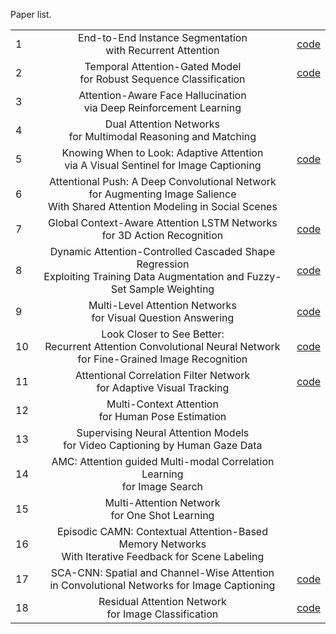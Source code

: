 Paper list.


|               |               |       |
| ------------- |:-------------:| -----:|
| 1      |  End-to-End Instance Segmentation <br> with Recurrent Attention  |[code](https://github.com/renmengye/rec-attend-public)|
| 2     |Temporal Attention-Gated Model <br> for Robust Sequence Classification      |[code](https://github.com/wenjiepei/TAGM)|
| 3 | Attention-Aware Face Hallucination <br>  via Deep Reinforcement Learning    |    |
| 4      |  Dual Attention Networks <br>  for Multimodal Reasoning and Matching      |    |
| 5 |  Knowing When to Look: Adaptive Attention <br>  via A Visual Sentinel for Image Captioning     |[code](https://github.com/jiasenlu/AdaptiveAttention)|
| 6      |  Attentional Push: A Deep Convolutional Network <br>  for Augmenting Image Salience <br> With Shared Attention Modeling in Social Scenes  |   |
| 7 |Global Context-Aware Attention LSTM Networks <br>  for 3D Action Recognition |[code](https://github.com/bearpaw/pose-attention)|
| 8      |Dynamic Attention-Controlled Cascaded Shape Regression <br> Exploiting Training Data Augmentation and Fuzzy-Set Sample Weighting|[code](https://github.com/FengZhenhua/DAC-CSR)|
| 9 |Multi-Level Attention Networks <br>  for Visual Question Answering|[code](https://github.com/kanchen-usc/amc_att)|
| 10     |Look Closer to See Better: <br>  Recurrent Attention Convolutional Neural Network <br> for Fine-Grained Image Recognition|[code](https://github.com/Jianlong-Fu/Recurrent-Attention-CNN )|
| 11 |Attentional Correlation Filter Network <br>  for Adaptive Visual Tracking|[code](https://github.com/bearpaw/pose-attention)|
| 12      |Multi-Context Attention <br>  for Human Pose Estimation|   |
| 13 |Supervising Neural Attention Models <br>  for Video Captioning by Human Gaze Data|     |
| 14      |AMC: Attention guided Multi-modal Correlation Learning <br>  for Image Search|    |
| 15 |Multi-Attention Network <br>  for One Shot Learning|    |
| 16      |Episodic CAMN: Contextual Attention-Based Memory Networks <br> With Iterative Feedback for Scene Labeling|   |
| 17 |SCA-CNN: Spatial and Channel-Wise Attention <br>  in Convolutional Networks for Image Captioning|[code](https://github.com/zjuchenlong/sca-cnn)|
| 18     |Residual Attention Network <br>  for Image Classification|[code](https://github.com/buptwangfei/residual-attention-network)|

